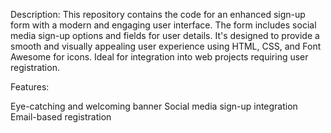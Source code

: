 
Description:
This repository contains the code for an enhanced sign-up form with a modern and engaging user interface. The form includes social media sign-up options and fields for user details. It's designed to provide a smooth and visually appealing user experience using HTML, CSS, and Font Awesome for icons. Ideal for integration into web projects requiring user registration.

Features:

Eye-catching and welcoming banner
Social media sign-up integration
Email-based registration
